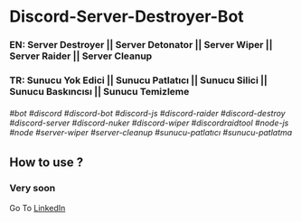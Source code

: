 # Discord-Server-Destroyer-Bot
### EN: Server Destroyer || Server Detonator || Server Wiper || Server Raider || Server Cleanup 
### TR: Sunucu Yok Edici || Sunucu Patlatıcı || Sunucu Silici || Sunucu Baskıncısı || Sunucu Temizleme 
###### #bot #discord #discord-bot #discord-js #discord-raider #discord-destroy #discord-server #discord-nuker #discord-wiper #discordraidtool #node-js #node #server-wiper #server-cleanup #sunucu-patlatıcı #sunucu-patlatma

## How to use ?
### Very soon

<!-- ![video]() --> 

Go To [LinkedIn](https://www.linkedin.com/in/furkanulgen/)